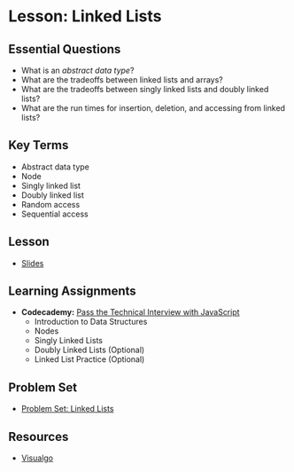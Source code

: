 # Lesson: Linked Lists

## Essential Questions

- What is an _abstract data type_?
- What are the tradeoffs between linked lists and arrays?
- What are the tradeoffs between singly linked lists and doubly linked lists?
- What are the run times for insertion, deletion, and accessing from linked lists?

## Key Terms

- Abstract data type
- Node
- Singly linked list
- Doubly linked list
- Random access
- Sequential access

## Lesson

- [Slides](https://docs.google.com/presentation/d/1oTspbDilo0hC46-lrN2jGBL-4Rkbf8gDNt36e6WgoEk/edit?usp=sharing)

## Learning Assignments

- **Codecademy:** [Pass the Technical Interview with JavaScript](https://www.codecademy.com/learn/paths/pass-the-technical-interview-with-javascript)
  - Introduction to Data Structures
  - Nodes
  - Singly Linked Lists
  - Doubly Linked Lists (Optional)
  - Linked List Practice (Optional)

## Problem Set

- [Problem Set: Linked Lists](https://classroom.github.com/a/7jvxZC7L)

## Resources

- [Visualgo](https://visualgo.net/en/list?slide=1)
